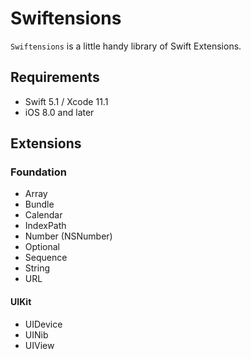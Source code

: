# Swiftensions

`Swiftensions` is a little handy library of Swift Extensions.


## Requirements
- Swift 5.1 / Xcode 11.1
- iOS 8.0 and later


## Extensions

### Foundation
- Array
- Bundle
- Calendar
- IndexPath
- Number (NSNumber)
- Optional
- Sequence
- String
- URL

#### UIKit
- UIDevice
- UINib
- UIView
